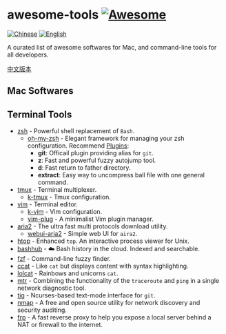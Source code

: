 # awesome-tools [![Awesome][awesome-badge]][awesome-link]

[![Chinese][chinese-badge]](README-zh.md) [![English][english-badge]](README.md)

A curated list of awesome softwares for Mac, and command-line tools for all developers. 

[中文版本](README-zh.md)

## Mac Softwares

## Terminal Tools

- [zsh] - Powerful shell replacement of `Bash`.
	- [oh-my-zsh] - Elegant framework for managing your zsh configuration. Recommend [Plugins]:
		- **git**: Officail plugin providing alias for `git`.
		- **z**: Fast and powerful fuzzy autojump tool.
		- **d**: Fast return to father directory.
		- **extract**: Easy way to uncompress ball file with one general command.
- [tmux] - Terminal multiplexer.
	- [k-tmux] - Tmux configuration.
- [vim] - Terminal editor.
	- [k-vim] - Vim configuration.
	- [vim-plug] - A minimalist Vim plugin manager.
- [aria2] - The ultra fast multi protocols download utility.
	- [webui-aria2] - Simple web UI for `aira2`.
- [htop] - Enhanced `top`. An interactive process viewer for Unix.
- [bashhub] - ☁️ Bash history in the cloud. Indexed and searchable.
- [fzf] - Command-line fuzzy finder.
- [ccat] - Like `cat` but displays content with syntax highlighting.
- [lolcat] - Rainbows and unicorns `cat`.
- [mtr] - Combining the functionality of the `traceroute` and `ping` in a single network diagnostic tool.
- [tig] - Ncurses-based text-mode interface for `git`.
- [nmap] - A free and open source utility for network discovery and security auditing.
- [frp] - A fast reverse proxy to help you expose a local server behind a NAT or firewall to the internet.


[awesome-link]: https://github.com/sindresorhus/awesome
[awesome-badge]: https://cdn.rawgit.com/sindresorhus/awesome/d7305f38d29fed78fa85652e3a63e154dd8e8829/media/badge.svg
[chinese-badge]: http://kchen.cc/badges/chinese.svg
[english-badge]: http://kchen.cc/badges/english.svg
[tmux]: https://tmux.github.io
[k-tmux]: https://github.com/quentin-chen/k-tmux
[vim]: http://www.vim.org
[k-vim]: https://github.com/wklken/k-vim
[htop]: https://hisham.hm/htop/
[bashhub]: https://github.com/rcaloras/bashhub-client
[fzf]: https://github.com/junegunn/fzf
[zsh]: https://www.zsh.org
[oh-my-zsh]: https://github.com/robbyrussell/oh-my-zsh
[Plugins]: https://github.com/robbyrussell/oh-my-zsh/wiki/Plugins
[ccat]: https://github.com/jingweno/ccat
[aria2]: https://aria2.github.io
[webui-aria2]: https://github.com/ziahamza/webui-aria2
[mtr]: http://www.tutorialspoint.com/unix_commands/mtr.htm
[lolcat]: https://github.com/busyloop/lolcat
[tig]: http://jonas.nitro.dk/tig
[vim-plug]: https://github.com/junegunn/vim-plug
[nmap]: https://nmap.org
[frp]: https://github.com/fatedier/frp